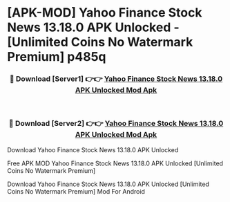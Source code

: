 # [APK-MOD] Yahoo Finance  Stock News 13.18.0 APK Unlocked - [Unlimited Coins No Watermark Premium] p485q



<div align="center">
<h3>🔴 Download [Server1] 👉👉 <a href="https://momento.my/?title=Yahoo_Finance__Stock_News_13.18.0_APK_Unlocked">Yahoo Finance  Stock News 13.18.0 APK Unlocked Mod Apk</a></h3><br>

<h3>🔴 Download [Server2] 👉👉 <a href="https://momento.my/?title=Yahoo_Finance__Stock_News_13.18.0_APK_Unlocked">Yahoo Finance  Stock News 13.18.0 APK Unlocked Mod Apk</a></h3>
</div>



Download Yahoo Finance  Stock News 13.18.0 APK Unlocked 

Free APK MOD Yahoo Finance  Stock News 13.18.0 APK Unlocked [Unlimited Coins No Watermark Premium]

Download Yahoo Finance  Stock News 13.18.0 APK Unlocked [Unlimited Coins No Watermark Premium] Mod For Android
